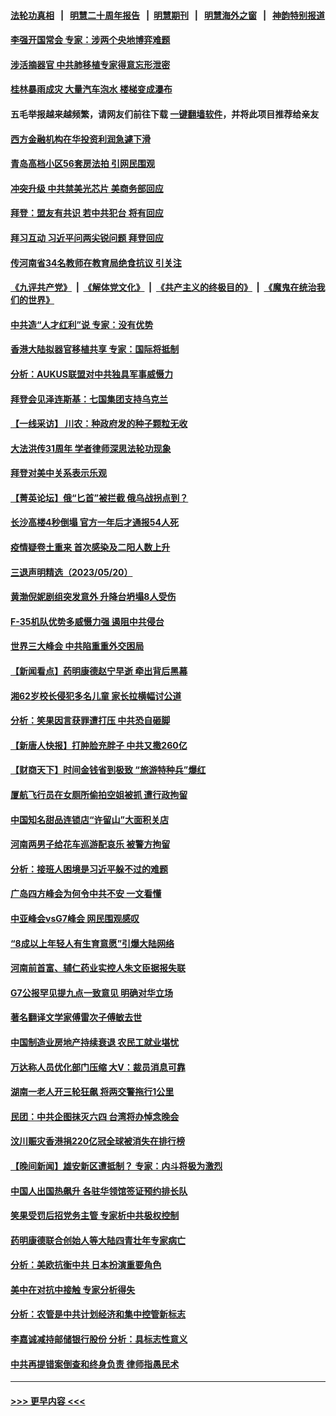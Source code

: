 #### [法轮功真相](https://github.com/gfw-breaker/truth/blob/master/README.md?t=0) &nbsp;&nbsp;|&nbsp;&nbsp; [明慧二十周年报告](https://github.com/gfw-breaker/mh-reports/blob/master/README.md?t=0) &nbsp;&nbsp;|&nbsp;&nbsp;[明慧期刊](https://github.com/gfw-breaker/mh-qikan) &nbsp;&nbsp;|&nbsp;&nbsp; [明慧海外之窗](https://github.com/gfw-breaker/mh-news/blob/master/README.md?t=0) &nbsp;&nbsp;|&nbsp;&nbsp; [神韵特别报道](https://github.com/gfw-breaker/mh-news/blob/master/shenyun.md?t=0)
#### [李强开国常会 专家：涉两个央地博弈难题](../pages/nsc413/n14001656.md?t=05222144) 
#### [涉活摘器官 中共肺移植专家得意忘形泄密](../pages/nsc413/n14001686.md?t=05222144) 
#### [桂林暴雨成灾 大量汽车泡水 楼梯变成瀑布](../pages/nsc413/n14001765.md?t=05222144) 
#### 五毛举报越来越频繁，请网友们前往下载 [一键翻墙软件](https://github.com/gfw-breaker/ssr-accounts)，并将此项目推荐给亲友
#### [西方金融机构在华投资利润急遽下滑](../pages/nsc413/n14001715.md?t=05222144) 
#### [青岛高档小区56套房法拍 引网民围观](../pages/nsc413/n14001604.md?t=05222144) 
#### [冲突升级 中共禁美光芯片 美商务部回应](../pages/nsc413/n14001387.md?t=05222144) 
#### [拜登：盟友有共识 若中共犯台 将有回应](../pages/nsc413/n14001419.md?t=05222144) 
#### [拜习互动 习近平问两尖锐问题 拜登回应](../pages/nsc413/n14001392.md?t=05222144) 
#### [传河南省34名教师在教育局绝食抗议 引关注](../pages/nsc413/n14001394.md?t=05222144) 
#### [《九评共产党》](https://github.com/begood0513/9ping.md/blob/master/README.md) &nbsp;|&nbsp; [《解体党文化》](../../../../jtdwh.md/blob/master/README.md)  &nbsp;|&nbsp; [《共产主义的终极目的》](../../../../gczydzjmd.md/blob/master/README.md) &nbsp;|&nbsp; [《魔鬼在统治我们的世界》](../../../../mgztzwmdsj.md/blob/master/README.md) 
#### [中共造“人才红利”说 专家：没有优势](../pages/nsc413/n14001388.md?t=05222144) 
#### [香港大陆拟器官移植共享 专家：国际将抵制](../pages/nsc413/n14001065.md?t=05222144) 
#### [分析：AUKUS联盟对中共独具军事威慑力](../pages/nsc413/n13998385.md?t=05222144) 
#### [拜登会见泽连斯基：七国集团支持乌克兰](../pages/nsc413/n14001266.md?t=05222144) 
#### [【一线采访】 川农：种政府发的种子颗粒无收](../pages/nsc413/n14001343.md?t=05222144) 
#### [大法洪传31周年 学者律师深思法轮功现象](../pages/nsc413/n14001261.md?t=05222144) 
#### [拜登对美中关系表示乐观](../pages/nsc413/n14001337.md?t=05222144) 
#### [【菁英论坛】俄“匕首”被拦截 俄乌战拐点到？](../pages/nsc413/n14001028.md?t=05222144) 
#### [长沙高楼4秒倒塌 官方一年后才通报54人死](../pages/nsc413/n14001260.md?t=05222144) 
#### [疫情疑卷土重来 首次感染及二阳人数上升](../pages/nsc413/n14001168.md?t=05222144) 
#### [三退声明精选（2023/05/20）](../pages/nsc413/n14001249.md?t=05222144) 
#### [黄渤倪妮剧组突发意外 升降台坍塌8人受伤](../pages/nsc413/n14001187.md?t=05222144) 
#### [F-35机队优势多威慑力强 遏阻中共侵台](../pages/nsc413/n13986201.md?t=05222144) 
#### [世界三大峰会 中共陷重重外交困局](../pages/nsc413/n14001053.md?t=05222144) 
#### [【新闻看点】药明康德赵宁早逝 牵出背后黑幕](../pages/nsc413/n14001061.md?t=05222144) 
#### [湘62岁校长侵犯多名儿童 家长拉横幅讨公道](../pages/nsc413/n14001026.md?t=05222144) 
#### [分析：笑果因言获罪遭打压 中共恐自砸脚](../pages/nsc413/n14001042.md?t=05222144) 
#### [【新唐人快报】打肿脸充胖子 中共又撒260亿](../pages/nsc413/n14000576.md?t=05222144) 
#### [【财商天下】时间金钱省到极致 “旅游特种兵”爆红](../pages/nsc413/n14000964.md?t=05222144) 
#### [厦航飞行员在女厕所偷拍空姐被抓 遭行政拘留](../pages/nsc413/n14001056.md?t=05222144) 
#### [中国知名甜品连锁店“许留山”大面积关店](../pages/nsc413/n14001036.md?t=05222144) 
#### [河南两男子给花车巡游配哀乐 被警方拘留](../pages/nsc413/n14001035.md?t=05222144) 
#### [分析：接班人困境是习近平躲不过的难题](../pages/nsc413/n14001009.md?t=05222144) 
#### [广岛四方峰会为何令中共不安 一文看懂](../pages/nsc413/n14000959.md?t=05222144) 
#### [中亚峰会vsG7峰会 网民围观感叹](../pages/nsc413/n14000885.md?t=05222144) 
#### [“8成以上年轻人有生育意愿”引爆大陆网络](../pages/nsc413/n14001023.md?t=05222144) 
#### [河南前首富、辅仁药业实控人朱文臣据报失联](../pages/nsc413/n14000962.md?t=05222144) 
#### [G7公报罕见提九点一致意见 明确对华立场](../pages/nsc413/n14000957.md?t=05222144) 
#### [著名翻译文学家傅雷次子傅敏去世](../pages/nsc413/n14000831.md?t=05222144) 
#### [中国制造业房地产持续衰退 农民工就业堪忧](../pages/nsc413/n14000949.md?t=05222144) 
#### [万达称人员优化部门压缩 大V：裁员消息可靠](../pages/nsc413/n14000857.md?t=05222144) 
#### [湖南一老人开三轮狂飙 将两交警拖行1公里](../pages/nsc413/n14000929.md?t=05222144) 
#### [民团：中共企图抹灭六四 台湾将办悼念晚会](../pages/nsc413/n14000764.md?t=05222144) 
#### [汶川赈灾香港捐220亿冠全球被消失在排行榜](../pages/nsc413/n14000873.md?t=05222144) 
#### [【晚间新闻】雄安新区遭抵制？ 专家：内斗将极为激烈](../pages/nsc413/n14000812.md?t=05222144) 
#### [中国人出国热飙升 各驻华领馆签证预约排长队](../pages/nsc413/n14000801.md?t=05222144) 
#### [笑果受罚后招党务主管 专家析中共极权控制](../pages/nsc413/n14000652.md?t=05222144) 
#### [药明康德联合创始人等大陆四青壮年专家病亡](../pages/nsc413/n14000732.md?t=05222144) 
#### [分析：美欧抗衡中共 日本扮演重要角色](../pages/nsc413/n14000437.md?t=05222144) 
#### [美中在对抗中接触 专家分析得失](../pages/nsc413/n13999972.md?t=05222144) 
#### [分析：农管是中共计划经济和集中控管新标志](../pages/nsc413/n14000665.md?t=05222144) 
#### [李嘉诚减持邮储银行股份 分析：具标志性意义](../pages/nsc413/n14000620.md?t=05222144) 
#### [中共再提错案倒查和终身负责 律师指愚民术](../pages/nsc413/n14000628.md?t=05222144) 

----
#### [ >>> 更早内容 <<< ](../indexes/nsc413-earlier.md)
